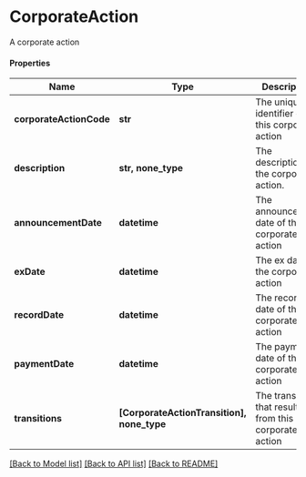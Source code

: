 # CorporateAction

A corporate action

#### Properties
Name | Type | Description | Notes
------------ | ------------- | ------------- | -------------
**corporateActionCode** | **str** | The unique identifier of this corporate action | 
**description** | **str, none_type** | The description of the corporate action. | [optional] 
**announcementDate** | **datetime** | The announcement date of the corporate action | [optional] 
**exDate** | **datetime** | The ex date of the corporate action | [optional] 
**recordDate** | **datetime** | The record date of the corporate action | [optional] 
**paymentDate** | **datetime** | The payment date of the corporate action | [optional] 
**transitions** | **[CorporateActionTransition], none_type** | The transitions that result from this corporate action | [optional] 

[[Back to Model list]](../README.md#documentation-for-models) [[Back to API list]](../README.md#documentation-for-api-endpoints) [[Back to README]](../README.md)

